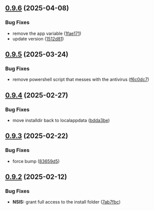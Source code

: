## [0.9.6](https://github.com/Torwent/wasp-setup/compare/v0.9.5...v0.9.6) (2025-04-08)


### Bug Fixes

* remove the app variable ([1fae171](https://github.com/Torwent/wasp-setup/commit/1fae17180473404aafa3f9cfe5720ff7276c609e))
* update version ([1512d81](https://github.com/Torwent/wasp-setup/commit/1512d814116efa05f90693b4ec441989c7c4901d))



## [0.9.5](https://github.com/Torwent/wasp-setup/compare/v0.9.4...v0.9.5) (2025-03-24)


### Bug Fixes

* remove powershell script that messes with the antivirus ([f6c0dc7](https://github.com/Torwent/wasp-setup/commit/f6c0dc714f6515134ff5eb92305698dd20a60e7b))



## [0.9.4](https://github.com/Torwent/wasp-setup/compare/v0.9.3...v0.9.4) (2025-02-27)


### Bug Fixes

* move installdir back to localappdata ([bdda3be](https://github.com/Torwent/wasp-setup/commit/bdda3be9561802c2b17f62db599e60ffd31370f3))



## [0.9.3](https://github.com/Torwent/wasp-setup/compare/v0.9.2...v0.9.3) (2025-02-22)


### Bug Fixes

* force bump ([83659d5](https://github.com/Torwent/wasp-setup/commit/83659d591c5ca2a5a6fc11c6b018c99abb3a7dfe))



## [0.9.2](https://github.com/Torwent/wasp-setup/compare/v0.9.1...v0.9.2) (2025-02-12)


### Bug Fixes

* **NSIS:** grant full access to the install folder ([7ab7fbc](https://github.com/Torwent/wasp-setup/commit/7ab7fbc904f8108c78d369bac76577a67f1ff75d))



